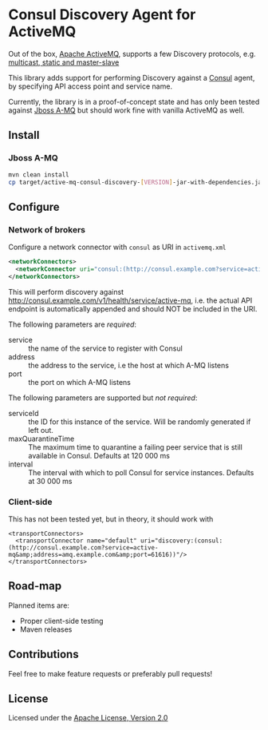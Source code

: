 # Consul Discovery Agent for ActiveMQ

Out of the box, [Apache ActiveMQ](http://activemq.apache.org/), supports a few Discovery protocols, e.g. [multicast, static and master-slave](http://activemq.apache.org/networks-of-brokers.html)

This library adds support for performing Discovery against a [Consul](https://www.consul.io/) agent, by specifying API access point and service name.

Currently, the library is in a proof-of-concept state and has only been tested against [Jboss A-MQ](https://developers.redhat.com/products/amq/overview/) but should work fine with vanilla ActiveMQ as well.

## Install
### Jboss A-MQ
```bash
mvn clean install
cp target/active-mq-consul-discovery-[VERSION]-jar-with-dependencies.jar [JBOSS A-MQ HOME]/deploy/
```

## Configure
### Network of brokers
Configure a network connector with `consul` as URI in `activemq.xml`
```xml
<networkConnectors>
  <networkConnector uri="consul:(http://consul.example.com?service=active-mq&amp;address=amq.example.com&amp;port=61616)"/>
</networkConnectors>
```
This will perform discovery against http://consul.example.com/v1/health/service/active-mq, i.e. the actual API endpoint is automatically appended and should NOT be included in the URI.

The following parameters are *required*:
<dl>
  <dt>service</dt>
  <dd>the name of the service to register with Consul</dd>
  <dt>address</dt>
  <dd>the address to the service, i.e the host at which A-MQ listens</dd>
  <dt>port</dt>
  <dd>the port on which A-MQ listens</dd>
</dl>


The following parameters are supported but *not required*:
<dl>
  <dt>serviceId</dt>
  <dd>the ID for this instance of the service. Will be randomly generated if left out.</dd>
  <dt>maxQuarantineTime</dt>
  <dd>The maximum time to quarantine a failing peer service that is still available in Consul. Defaults at 120 000 ms</dd>
  <dt>interval</dt>
  <dd>The interval with which to poll Consul for service instances. Defaults at 30 000 ms</dd>
</dl>

### Client-side
This has not been tested yet, but in theory, it should work with
```
<transportConnectors>
  <transportConnector name="default" uri="discovery:(consul:(http://consul.example.com?service=active-mq&amp;address=amq.example.com&amp;port=61616))"/>
</transportConnectors>
```

## Road-map
Planned items are:
* Proper client-side testing
* Maven releases

## Contributions
Feel free to make feature requests or preferably pull requests!

## License
Licensed under the [Apache License, Version 2.0](http://www.apache.org/licenses/LICENSE-2.0.html)
